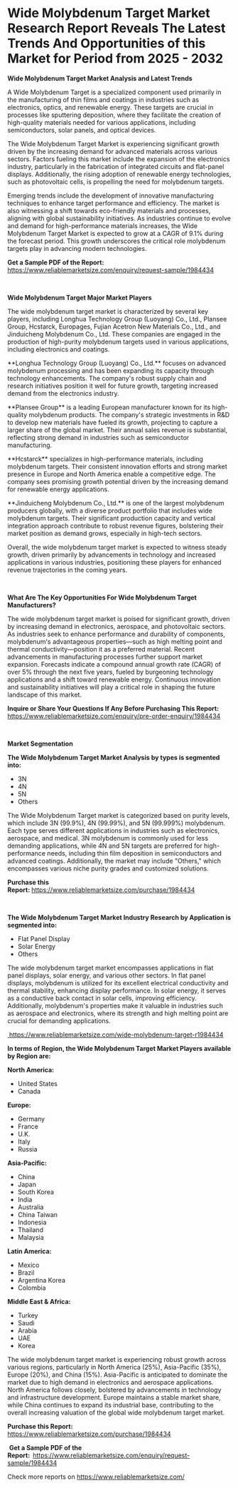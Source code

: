 <p><h1>Wide Molybdenum Target Market Research Report Reveals The Latest Trends And Opportunities of this Market for Period from 2025 - 2032</h1></p><p><strong>Wide Molybdenum Target Market Analysis and Latest Trends</strong></p>
<p><p>A Wide Molybdenum Target is a specialized component used primarily in the manufacturing of thin films and coatings in industries such as electronics, optics, and renewable energy. These targets are crucial in processes like sputtering deposition, where they facilitate the creation of high-quality materials needed for various applications, including semiconductors, solar panels, and optical devices. </p><p>The Wide Molybdenum Target Market is experiencing significant growth driven by the increasing demand for advanced materials across various sectors. Factors fueling this market include the expansion of the electronics industry, particularly in the fabrication of integrated circuits and flat-panel displays. Additionally, the rising adoption of renewable energy technologies, such as photovoltaic cells, is propelling the need for molybdenum targets.</p><p>Emerging trends include the development of innovative manufacturing techniques to enhance target performance and efficiency. The market is also witnessing a shift towards eco-friendly materials and processes, aligning with global sustainability initiatives. As industries continue to evolve and demand for high-performance materials increases, the Wide Molybdenum Target Market is expected to grow at a CAGR of 9.1% during the forecast period. This growth underscores the critical role molybdenum targets play in advancing modern technologies.</p></p>
<p><strong>Get a Sample PDF of the Report:&nbsp;</strong> <a href="https://www.reliablemarketsize.com/enquiry/request-sample/1984434?utm_campaign=1840&utm_medium=2&utm_source=Github&utm_content=ia&utm_term=05022025&utm_id=wide-molybdenum-target">https://www.reliablemarketsize.com/enquiry/request-sample/1984434</a></p>
<p>&nbsp;</p>
<p><strong>Wide Molybdenum Target Major Market Players</strong></p>
<p><p>The wide molybdenum target market is characterized by several key players, including Longhua Technology Group (Luoyang) Co., Ltd., Plansee Group, Hcstarck, Europages, Fujian Acetron New Materials Co., Ltd., and Jinduicheng Molybdenum Co., Ltd. These companies are engaged in the production of high-purity molybdenum targets used in various applications, including electronics and coatings.</p><p>**Longhua Technology Group (Luoyang) Co., Ltd.** focuses on advanced molybdenum processing and has been expanding its capacity through technology enhancements. The company's robust supply chain and research initiatives position it well for future growth, targeting increased demand from the electronics industry.</p><p>**Plansee Group** is a leading European manufacturer known for its high-quality molybdenum products. The company's strategic investments in R&D to develop new materials have fueled its growth, projecting to capture a larger share of the global market. Their annual sales revenue is substantial, reflecting strong demand in industries such as semiconductor manufacturing.</p><p>**Hcstarck** specializes in high-performance materials, including molybdenum targets. Their consistent innovation efforts and strong market presence in Europe and North America enable a competitive edge. The company sees promising growth potential driven by the increasing demand for renewable energy applications.</p><p>**Jinduicheng Molybdenum Co., Ltd.** is one of the largest molybdenum producers globally, with a diverse product portfolio that includes wide molybdenum targets. Their significant production capacity and vertical integration approach contribute to robust revenue figures, bolstering their market position as demand grows, especially in high-tech sectors.</p><p>Overall, the wide molybdenum target market is expected to witness steady growth, driven primarily by advancements in technology and increased applications in various industries, positioning these players for enhanced revenue trajectories in the coming years.</p></p>
<p>&nbsp;</p>
<p><strong>What Are The Key Opportunities For Wide Molybdenum Target Manufacturers?</strong></p>
<p><p>The wide molybdenum target market is poised for significant growth, driven by increasing demand in electronics, aerospace, and photovoltaic sectors. As industries seek to enhance performance and durability of components, molybdenum's advantageous properties—such as high melting point and thermal conductivity—position it as a preferred material. Recent advancements in manufacturing processes further support market expansion. Forecasts indicate a compound annual growth rate (CAGR) of over 5% through the next five years, fueled by burgeoning technology applications and a shift toward renewable energy. Continuous innovation and sustainability initiatives will play a critical role in shaping the future landscape of this market.</p></p>
<p><strong>Inquire or Share Your Questions If Any Before Purchasing This Report:</strong> <a href="https://www.reliablemarketsize.com/enquiry/pre-order-enquiry/1984434?utm_campaign=1840&utm_medium=2&utm_source=Github&utm_content=ia&utm_term=05022025&utm_id=wide-molybdenum-target">https://www.reliablemarketsize.com/enquiry/pre-order-enquiry/1984434</a></p>
<p>&nbsp;</p>
<p><strong>Market Segmentation</strong></p>
<p><strong>The Wide Molybdenum Target Market Analysis by types is segmented into:</strong></p>
<p><ul><li>3N</li><li>4N</li><li>5N</li><li>Others</li></ul></p>
<p><p>The Wide Molybdenum Target market is categorized based on purity levels, which include 3N (99.9%), 4N (99.99%), and 5N (99.999%) molybdenum. Each type serves different applications in industries such as electronics, aerospace, and medical. 3N molybdenum is commonly used for less demanding applications, while 4N and 5N targets are preferred for high-performance needs, including thin film deposition in semiconductors and advanced coatings. Additionally, the market may include "Others," which encompasses various niche purity grades and customized solutions.</p></p>
<p><strong>Purchase this Report:&nbsp;</strong><a href="https://www.reliablemarketsize.com/purchase/1984434?utm_campaign=1840&utm_medium=2&utm_source=Github&utm_content=ia&utm_term=05022025&utm_id=wide-molybdenum-target">https://www.reliablemarketsize.com/purchase/1984434</a></p>
<p>&nbsp;</p>
<p><strong>The Wide Molybdenum Target Market Industry Research by Application is segmented into:</strong></p>
<p><ul><li>Flat Panel Display</li><li>Solar Energy</li><li>Others</li></ul></p>
<p><p>The wide molybdenum target market encompasses applications in flat panel displays, solar energy, and various other sectors. In flat panel displays, molybdenum is utilized for its excellent electrical conductivity and thermal stability, enhancing display performance. In solar energy, it serves as a conductive back contact in solar cells, improving efficiency. Additionally, molybdenum's properties make it valuable in industries such as aerospace and electronics, where its strength and high melting point are crucial for demanding applications.</p></p>
<p><a href="https://www.reliablemarketsize.com/wide-molybdenum-target-r1984434?utm_campaign=1840&utm_medium=2&utm_source=Github&utm_content=ia&utm_term=05022025&utm_id=wide-molybdenum-target">&nbsp;https://www.reliablemarketsize.com/wide-molybdenum-target-r1984434</a></p>
<p><strong>In terms of Region, the Wide Molybdenum Target Market Players available by Region are:</strong></p>
<p>
    <p> <strong> North America: </strong>
        <ul>
            <li>United States</li>
            <li>Canada</li>
        </ul>
        </p> 
    <p> <strong> Europe: </strong>
        <ul>
            <li>Germany</li>
            <li>France</li>
            <li>U.K.</li>
            <li>Italy</li>
            <li>Russia</li>
        </ul>
        </p> 
    <p> <strong> Asia-Pacific: </strong>
        <ul>
            <li>China</li>
            <li>Japan</li>
            <li>South Korea</li>
            <li>India</li>
            <li>Australia</li>
            <li>China Taiwan</li>
            <li>Indonesia</li>
            <li>Thailand</li>
            <li>Malaysia</li>
        </ul>
        </p> 
    <p> <strong> Latin America: </strong>
        <ul>
            <li>Mexico</li>
            <li>Brazil</li>
            <li>Argentina Korea</li>
            <li>Colombia</li>
        </ul>
        </p> 
    <p> <strong> Middle East & Africa: </strong>
        <ul>
            <li>Turkey</li>
            <li>Saudi</li>
            <li>Arabia</li>
            <li>UAE</li>
            <li>Korea</li>
        </ul>
    </p>
    </p>
<p><p>The wide molybdenum target market is experiencing robust growth across various regions, particularly in North America (25%), Asia-Pacific (35%), Europe (20%), and China (15%). Asia-Pacific is anticipated to dominate the market due to high demand in electronics and aerospace applications. North America follows closely, bolstered by advancements in technology and infrastructure development. Europe maintains a stable market share, while China continues to expand its industrial base, contributing to the overall increasing valuation of the global wide molybdenum target market.</p></p>
<p><strong>Purchase this Report: </strong><a href="https://www.reliablemarketsize.com/purchase/1984434?utm_campaign=1840&utm_medium=2&utm_source=Github&utm_content=ia&utm_term=05022025&utm_id=wide-molybdenum-target">https://www.reliablemarketsize.com/purchase/1984434</a></p>
<p>&nbsp;<strong>Get a Sample PDF of the Report:&nbsp;&nbsp;</strong><a href="https://www.reliablemarketsize.com/enquiry/request-sample/1984434?utm_campaign=1840&utm_medium=2&utm_source=Github&utm_content=ia&utm_term=05022025&utm_id=wide-molybdenum-target">https://www.reliablemarketsize.com/enquiry/request-sample/1984434</a></p>
<p><strong></strong></p>
<p>Check more reports on <a href="https://www.reliablemarketsize.com/?utm_campaign=1840&utm_medium=2&utm_source=Github&utm_content=ia&utm_term=05022025&utm_id=wide-molybdenum-target">https://www.reliablemarketsize.com/</a></p>
